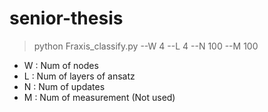 # senior-thesis
> python Fraxis_classify.py --W 4 --L 4 --N 100 --M 100

- W : Num of nodes
- L : Num of layers of ansatz
- N : Num of updates
- M : Num of measurement (Not used)
